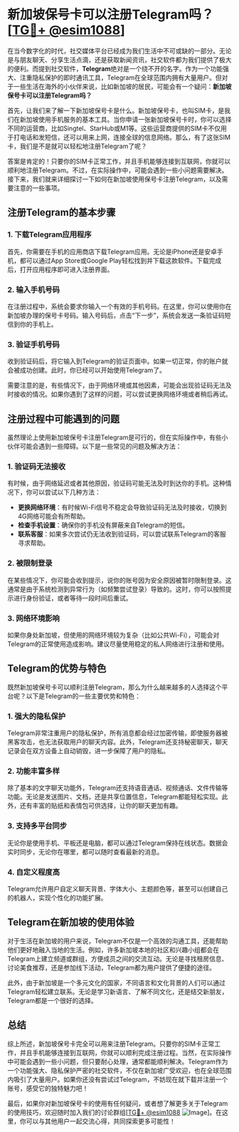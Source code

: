# 新加坡保号卡可以注册Telegram吗？[[TG💪+ @esim1088](https://t.me/s/esim1088)]

在当今数字化的时代，社交媒体平台已经成为我们生活中不可或缺的一部分。无论是与朋友聊天、分享生活点滴，还是获取新闻资讯，社交软件都为我们提供了极大的便利。而提到社交软件，**Telegram**绝对是一个绕不开的名字。作为一个功能强大、注重隐私保护的即时通讯工具，Telegram在全球范围内拥有大量用户。但对于一些生活在海外的小伙伴来说，比如新加坡的居民，可能会有一个疑问：**新加坡保号卡可以注册Telegram吗？**

首先，让我们来了解一下新加坡保号卡是什么。新加坡保号卡，也叫SIM卡，是我们在新加坡使用手机服务的基本工具。当你申请一张新加坡保号卡时，你可以选择不同的运营商，比如Singtel、StarHub或M1等。这些运营商提供的SIM卡不仅用于打电话和发短信，还可以用来上网，连接全球的信息网络。那么，有了这张SIM卡，我们是不是就可以轻松地注册Telegram了呢？

答案是肯定的！只要你的SIM卡正常工作，并且手机能够连接到互联网，你就可以顺利地注册Telegram。不过，在实际操作中，可能会遇到一些小问题需要解决。接下来，我们就来详细探讨一下如何在新加坡使用保号卡注册Telegram，以及需要注意的一些事项。

## 注册Telegram的基本步骤

### 1. 下载Telegram应用程序
首先，你需要在手机的应用商店下载Telegram应用。无论是iPhone还是安卓手机，都可以通过App Store或Google Play轻松找到并下载这款软件。下载完成后，打开应用程序即可进入注册界面。

### 2. 输入手机号码
在注册过程中，系统会要求你输入一个有效的手机号码。在这里，你可以使用你在新加坡办理的保号卡号码。输入号码后，点击“下一步”，系统会发送一条验证码短信到你的手机上。

### 3. 验证手机号码
收到验证码后，将它输入到Telegram的验证页面中。如果一切正常，你的账户就会被成功创建。此时，你已经可以开始使用Telegram了。

需要注意的是，有些情况下，由于网络环境或其他因素，可能会出现验证码无法及时接收的情况。如果你遇到了这样的问题，可以尝试更换网络环境或者稍后再试。

## 注册过程中可能遇到的问题

虽然理论上使用新加坡保号卡注册Telegram是可行的，但在实际操作中，有些小伙伴可能会遇到一些障碍。以下是一些常见的问题及解决方法：

### 1. 验证码无法接收
有时候，由于网络延迟或者其他原因，验证码可能无法及时到达你的手机。这种情况下，你可以尝试以下几种方法：
- **更换网络环境**：有时候Wi-Fi信号不稳定会导致验证码无法及时接收，切换到4G网络可能会有所帮助。
- **检查手机设置**：确保你的手机没有屏蔽来自Telegram的短信。
- **联系客服**：如果多次尝试仍无法收到验证码，可以尝试联系Telegram的客服寻求帮助。

### 2. 被限制登录
在某些情况下，你可能会收到提示，说你的账号因为安全原因被暂时限制登录。这通常是由于系统检测到异常行为（如频繁尝试登录）导致的。这时，你可以按照提示进行身份验证，或者等待一段时间后重试。

### 3. 网络环境影响
如果你身处新加坡，但使用的网络环境较为复杂（比如公共Wi-Fi），可能会对Telegram的正常使用造成影响。建议尽量使用稳定的私人网络进行注册和使用。

## Telegram的优势与特色

既然新加坡保号卡可以顺利注册Telegram，那么为什么越来越多的人选择这个平台呢？以下是Telegram的一些主要优势和特色：

### 1. 强大的隐私保护
Telegram非常注重用户的隐私保护，所有消息都会经过加密传输，即使服务器被黑客攻击，也无法获取用户的聊天内容。此外，Telegram还支持秘密聊天，聊天记录会在双方设备上自动销毁，进一步保障了用户的隐私。

### 2. 功能丰富多样
除了基本的文字聊天功能外，Telegram还支持语音通话、视频通话、文件传输等功能。无论是发送图片、文档，还是共享位置信息，Telegram都能轻松实现。此外，还有丰富的贴纸和表情包可供选择，让你的聊天更加有趣。

### 3. 支持多平台同步
无论你是使用手机、平板还是电脑，都可以通过Telegram保持在线状态。数据会实时同步，无论你在哪里，都可以随时查看最新的消息。

### 4. 自定义程度高
Telegram允许用户自定义聊天背景、字体大小、主题颜色等，甚至可以创建自己的机器人，实现个性化的功能扩展。

## Telegram在新加坡的使用体验

对于生活在新加坡的用户来说，Telegram不仅是一个高效的沟通工具，还能帮助他们更好地融入当地的生活。例如，许多新加坡本地的社区和兴趣小组都会在Telegram上建立频道或群组，方便成员之间的交流互动。无论是寻找租房信息、讨论美食推荐，还是参加线下活动，Telegram都为用户提供了便捷的途径。

此外，由于新加坡是一个多元文化的国家，不同语言和文化背景的人们可以通过Telegram轻松建立联系。无论是学习新语言、了解不同文化，还是结交新朋友，Telegram都是一个很好的选择。

## 总结

综上所述，新加坡保号卡完全可以用来注册Telegram。只要你的SIM卡正常工作，并且手机能够连接到互联网，你就可以顺利完成注册过程。当然，在实际操作中可能会遇到一些小问题，但只要耐心处理，通常都能顺利解决。Telegram作为一个功能强大、隐私保护严密的社交软件，不仅在新加坡广受欢迎，也在全球范围内吸引了大量用户。如果你还没有尝试过Telegram，不妨现在就下载并注册一个账号，感受它的独特魅力吧！

最后，如果你对新加坡保号卡的使用有任何疑问，或者想了解更多关于Telegram的使用技巧，欢迎随时加入我们的讨论群组[[TG💪+ @esim1088](https://t.me/s/esim1088) ![Image](https://i.postimg.cc/4NQfJmqS/Snipaste-2025-05-13-00-14-12.png)]。在这里，你可以与其他用户一起交流心得，共同探索更多可能性！